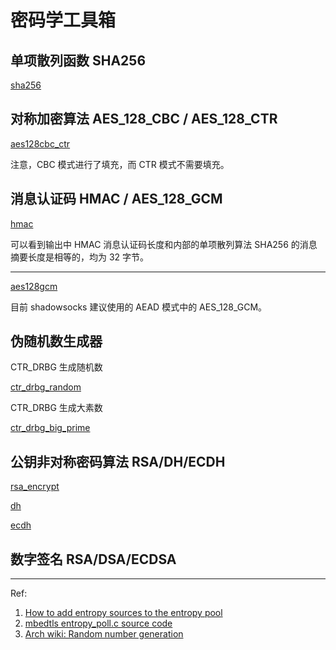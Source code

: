# 密码学工具箱

## 单项散列函数 SHA256

[sha256](../src/libmbedtls/sha256.c ':include')

## 对称加密算法 AES_128_CBC / AES_128_CTR

[aes128cbc_ctr](../src/libmbedtls/aes128cbc_ctr.c ':include')

注意，CBC 模式进行了填充，而 CTR 模式不需要填充。

## 消息认证码 HMAC / AES_128_GCM

[hmac](../src/libmbedtls/hmac.c ':include')

可以看到输出中 HMAC 消息认证码长度和内部的单项散列算法 SHA256 的消息摘要长度是相等的，均为 32 字节。

---

[aes128gcm](../src/libmbedtls/aes128gcm.c ':include')

目前 shadowsocks 建议使用的 AEAD 模式中的 AES_128_GCM。

## 伪随机数生成器

CTR_DRBG 生成随机数

[ctr_drbg_random](../src/libmbedtls/ctr_drbg_random.c ':include')

CTR_DRBG 生成大素数

[ctr_drbg_big_prime](../src/libmbedtls/ctr_drbg_big_prime.c ':include')

## 公钥非对称密码算法 RSA/DH/ECDH

[rsa_encrypt](../src/libmbedtls/rsa_encrypt.c ':include')

[dh](../src/libmbedtls/dh.c ':include')

[ecdh](../src/libmbedtls/ecdh.c ':include')

## 数字签名 RSA/DSA/ECDSA

---

Ref:

1. [How to add entropy sources to the entropy pool](https://tls.mbed.org/kb/how-to/add-entropy-sources-to-entropy-pool)
2. [mbedtls entropy_poll.c source code](https://github.com/ARMmbed/mbedtls/blob/55a4d938d055a44cdac6baab1b62d1dcc804da0a/library/entropy_poll.c)
3. [Arch wiki: Random number generation](https://wiki.archlinux.org/title/Random_number_generation)
